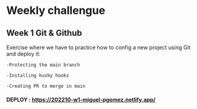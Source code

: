 # Weekly challengue

## Week 1 Git & Github

Exercise where we have to practice how to config a new project using Git and deploy it:

    -Protecting the main branch

    -Installing husky hooks

    -Creating PR to merge in main

#### DEPLOY : https://202210-w1-miguel-pgomez.netlify.app/
